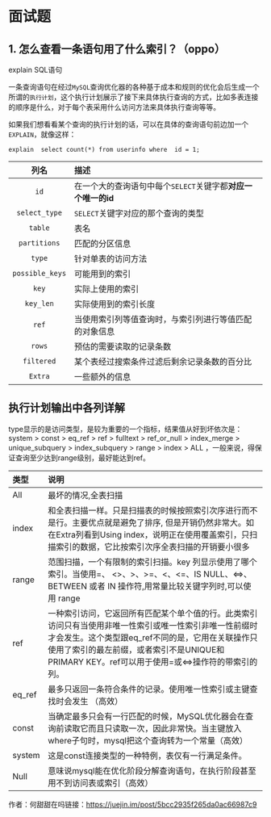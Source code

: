 # 面试题

## 1. 怎么查看一条语句用了什么索引？（oppo）

explain SQL语句

一条查询语句在经过`MySQL`查询优化器的各种基于成本和规则的优化会后生成一个所谓的`执行计划`，这个执行计划展示了接下来具体执行查询的方式，比如多表连接的顺序是什么，对于每个表采用什么访问方法来具体执行查询等等。

如果我们想看看某个查询的执行计划的话，可以在具体的查询语句前边加一个`EXPLAIN`，就像这样：

```mysql
explain  select count(*) from userinfo where  id = 1;
```

|      列名       | 描述                                                         |
| :-------------: | :----------------------------------------------------------- |
|      `id`       | 在一个大的查询语句中每个`SELECT`关键字都**对应一个唯一的id** |
|  `select_type`  | `SELECT`关键字对应的那个查询的类型                           |
|     `table`     | 表名                                                         |
|  `partitions`   | 匹配的分区信息                                               |
|     `type`      | 针对单表的访问方法                                           |
| `possible_keys` | 可能用到的索引                                               |
|      `key`      | 实际上使用的索引                                             |
|    `key_len`    | 实际使用到的索引长度                                         |
|      `ref`      | 当使用索引列等值查询时，与索引列进行等值匹配的对象信息       |
|     `rows`      | 预估的需要读取的记录条数                                     |
|   `filtered`    | 某个表经过搜索条件过滤后剩余记录条数的百分比                 |
|     `Extra`     | 一些额外的信息                                               |

## 执行计划输出中各列详解

type显示的是访问类型，是较为重要的一个指标，结果值从好到坏依次是： system > const > eq_ref > ref > fulltext > ref_or_null > index_merge > unique_subquery > index_subquery > range > index > ALL ，一般来说，得保证查询至少达到range级别，最好能达到ref。

| 类型   | 说明                                                         |
| :----- | :----------------------------------------------------------- |
| All    | 最坏的情况,全表扫描                                          |
| index  | 和全表扫描一样。只是扫描表的时候按照索引次序进行而不是行。主要优点就是避免了排序, 但是开销仍然非常大。如在Extra列看到Using index，说明正在使用覆盖索引，只扫描索引的数据，它比按索引次序全表扫描的开销要小很多 |
| range  | 范围扫描，一个有限制的索引扫描。key 列显示使用了哪个索引。当使用=、 <>、>、>=、<、<=、IS NULL、<=>、BETWEEN 或者 IN 操作符,用常量比较关键字列时,可以使用 range |
| ref    | 一种索引访问，它返回所有匹配某个单个值的行。此类索引访问只有当使用非唯一性索引或唯一性索引非唯一性前缀时才会发生。这个类型跟eq_ref不同的是，它用在关联操作只使用了索引的最左前缀，或者索引不是UNIQUE和PRIMARY KEY。ref可以用于使用=或<=>操作符的带索引的列。 |
| eq_ref | 最多只返回一条符合条件的记录。使用唯一性索引或主键查找时会发生 （高效） |
| const  | 当确定最多只会有一行匹配的时候，MySQL优化器会在查询前读取它而且只读取一次，因此非常快。当主键放入where子句时，mysql把这个查询转为一个常量（高效） |
| system | 这是const连接类型的一种特例，表仅有一行满足条件。            |
| Null   | 意味说mysql能在优化阶段分解查询语句，在执行阶段甚至用不到访问表或索引（高效） |


作者：何甜甜在吗链接：https://juejin.im/post/5bcc2935f265da0ac66987c9